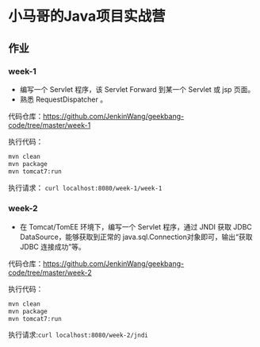 # 小马哥的Java项目实战营
## 作业
### week-1 
- 编写一个 Servlet 程序，该 Servlet Forward 到某一个 Servlet 或 jsp 页面。
- 熟悉 RequestDispatcher 。 
  
代码仓库：https://github.com/JenkinWang/geekbang-code/tree/master/week-1

执行代码：
```bash
mvn clean
mvn package
mvn tomcat7:run
```
执行请求： `curl localhost:8080/week-1/week-1`

### week-2
- 在 Tomcat/TomEE 环境下，编写一个 Servlet 程序，通过 JNDI 获取 JDBC DataSource，能够获取到正常的 java.sql.Connection对象即可，输出“获取 JDBC 连接成功”等。

代码仓库：https://github.com/JenkinWang/geekbang-code/tree/master/week-2

执行代码：
```bash
mvn clean
mvn package
mvn tomcat7:run
```
执行请求:`curl localhost:8080/week-2/jndi`